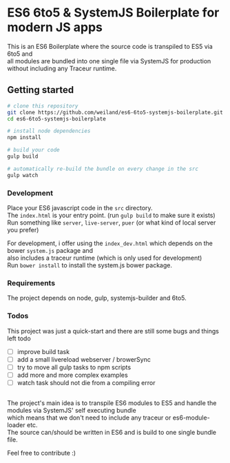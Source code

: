 # ES6 6to5 & SystemJS Boilerplate for modern JS apps

This is an ES6 Boilerplate where the source code is transpiled to ES5 via 6to5 and  
all modules are bundled into one single file via SystemJS for production without including any Traceur runtime.

## Getting started
```bash
# clone this repository
git clone https://github.com/weiland/es6-6to5-systemjs-boilerplate.git
cd es6-6to5-systemjs-boilerplate

# install node dependencies
npm install

# build your code
gulp build

# automatically re-build the bundle on every change in the src
gulp watch
```

### Development
Place your ES6 javascript code in the `src` directory.  
The `index.html` is your entry point. (run `gulp build` to make sure it exists)  
Run something like `server`, `live-server`, `puer` (or what kind of local server you prefer)  

For development, i offer using the  `index_dev.html` which depends on the bower `system.js` package and  
also includes a traceur runtime (which is only used for development)  
Run `bower install` to install the system.js bower package.  

### Requirements
The project depends on node, gulp, systemjs-builder and 6to5.  






### Todos
This project was just a quick-start and there are still some bugs and things left todo
- [ ] improve build task 
- [ ] add a small livereload webserver / browerSync
- [ ] try to move all gulp tasks to npm scripts
- [ ] add more and more complex examples
- [ ] watch task should not die from a compiling error

## 
The project's main idea is to transpile  ES6 modules to ES5 and handle the modules via SystemJS' self executing bundle  
which means that we don't need to include any traceur or es6-module-loader etc.  
The source can/should be written in ES6 and is build to one single bundle file.  


Feel free to contribute :)
